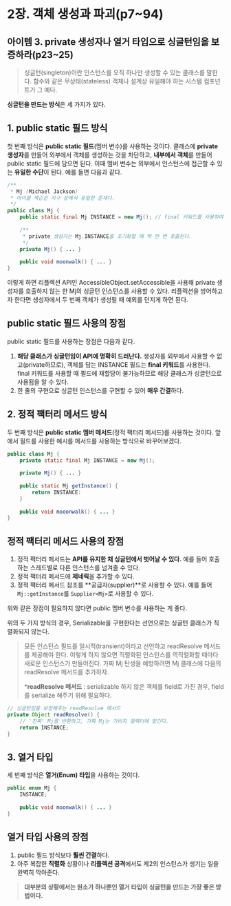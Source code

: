 # 2장. 객체 생성과 파괴(p7~94)

## 아이템 3. private 생성자나 열거 타입으로 싱글턴임을 보증하라(p23~25)

> 싱글턴(singleton)이란 인스턴스를 오직 하나만 생성할 수 있는 클래스를 말한다. 함수와 같은 무상태(stateless) 객체나 설계상 유일해야 하는 시스템 컴포넌트가 그 예다.

**싱글턴을 만드는 방식**은 세 가지가 있다.

## 1. public static 필드 방식

첫 번째 방식은 **public static 필드**(멤버 변수)를 사용하는 것이다. 클래스에 **private 생성자**를 만들어 외부에서 객체를 생성하는 것을 차단하고, **내부에서 객체**를 만들어 public static 필드에 담으면 된다. 이때 멤버 변수는 외부에서 인스턴스에 접근할 수 있는 **유일한 수단**이 된다. 예를 들면 다음과 같다.

```java
/**
 * Mj (Michael Jackson)
 * 마이클 잭슨은 지구 상에서 유일한 존재다.
 */
public class Mj {
    public static final Mj INSTANCE = new Mj(); // final 키워드를 사용하여 재할당을 막는다.
    
    /** 
     * private 생성자는 Mj.INSTANCE를 초기화할 때 딱 한 번 호출된다.
     */
    private Mj() { ... }
    
    public void moonwalk() { ... }
}
```

이렇게 하면 리플렉션 API인 AccessibleObject.setAccessible을 사용해 private 생성자를 호출하지 않는 한 Mj의 싱글턴 인스턴스를 사용할 수 있다. 리플렉션을 방어하고자 한다면 생성자에서 두 번째 객체가 생성될 때 예외를 던지게 하면 된다.

## public static 필드 사용의 장점

public static 필드를 사용하는 장점은 다음과 같다.

1. **해당 클래스가 싱글턴임이 API에 명확히 드러난다.** 생성자를 외부에서 사용할 수 없고(private하므로), 객체를 담는 INSTANCE 필드는 **final 키워드**를 사용한다. final 키워드를 사용할 때 필드에 재할당이 불가능하므로 해당 클래스가 싱글턴으로 사용됨을 알 수 있다.
2.  한 줄의 구현으로 싱글턴 인스턴스를 구현할 수 있어 **매우 간결**하다.

## 2. 정적 팩터리 메서드 방식

두 번째 방식은 **public static 멤버 메서드**(정적 팩터리 메서드)를 사용하는 것이다. 앞에서 필드를 사용한 예시를 메서드를 사용하는 방식으로 바꾸어보겠다.

```java
public class Mj {
    private static final Mj INSTANCE = new Mj();
    
    private Mj() { ... }
    
    public static Mj getInstance() { 
    	return INSTANCE:
    }
    
    public void mooonwalk() { ... }
}
```

## 정적 팩터리 메서드 사용의 장점

1. 정적 팩터리 메서드는 **API를 유지한 채 싱글턴에서 벗어날 수 있다.** 예를 들어 호출하는 스레드별로 다른 인스턴스를 넘겨줄 수 있다.
2. 정적 팩터리 메서드에 **제네릭**을 추가할 수 있다.
3. 정적 팩터리 메서드 참조를 **공급자(supplier)**로 사용할 수 있다. 예를 들어 `Mj::getInstance`를 `Supplier<Mj>`로 사용할 수 있다. 

위와 같은 장점이 필요하지 않다면 public 멤버 변수를 사용하는 게 좋다.

위의 두 가지 방식의 경우, Serializable을 구현한다는 선언으로는 싱글턴 클래스가 직렬화되지 않는다. 

> 모든 인스턴스 필드를 일시적(transient)이라고 선언하고 readResolve 메서드를 제공해야 한다. 이렇게 하지 않으면 직렬화된 인스턴스를 역직렬화할 때마다 새로운 인스턴스가 만들어진다. 가짜 Mj 탄생을 예방하려면 Mj 클래스에 다음의 readResolve 메서드를 추가하자.
>
> ***readResolve 메서드** : serializable 하지 않은 객체를 field로 가진 경우, field를 serialize 해주기 위해 필요하다.

```java
// 싱글턴임을 보장해주는 readResolve 메서드
private Object readResolve() {
    // '진짜' Mj를 반환하고, 가짜 Mj는 가비지 컬렉터에 맡긴다.
    return INSTANCE;
}
```

## 3.  열거 타입

세 번째 방식은 **열거(Enum) 타입**을 사용하는 것이다.

```java
public enum Mj {
    INSTANCE;
    
    public void moonwalk() { ... }
}
```

## 열거 타입 사용의 장점

1. public 필드 방식보다 **훨씬 간결**하다.
2. 아주 복잡한 **직렬화** 상황이나 **리플렉션 공격**에서도 제2의 인스턴스가 생기는 일을 완벽히 막아준다. 

> **대부분의 상황에서는 원소가 하나뿐인 열거 타입이 싱글턴을 만드는 가장 좋은 방법이다.**

